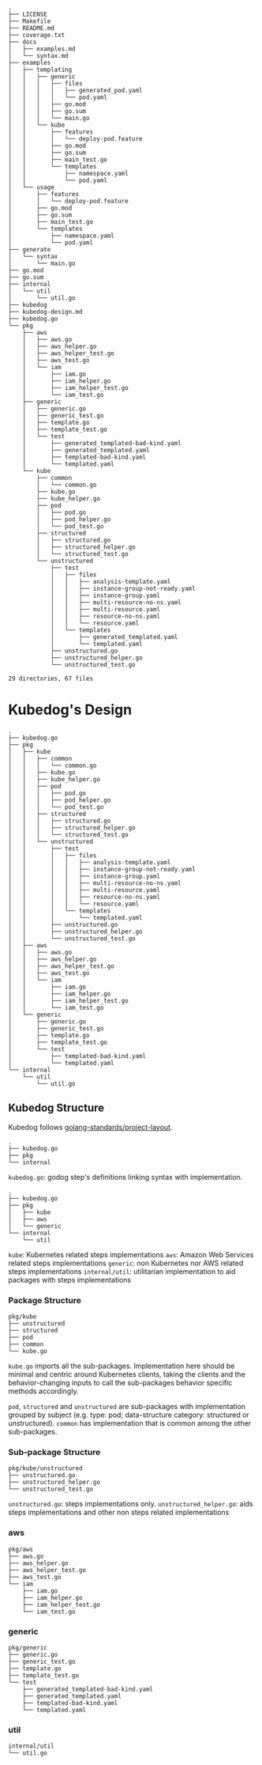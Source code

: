 ```
.
├── LICENSE
├── Makefile
├── README.md
├── coverage.txt
├── docs
│   ├── examples.md
│   └── syntax.md
├── examples
│   ├── templating
│   │   ├── generic
│   │   │   ├── files
│   │   │   │   ├── generated_pod.yaml
│   │   │   │   └── pod.yaml
│   │   │   ├── go.mod
│   │   │   ├── go.sum
│   │   │   └── main.go
│   │   └── kube
│   │       ├── features
│   │       │   └── deploy-pod.feature
│   │       ├── go.mod
│   │       ├── go.sum
│   │       ├── main_test.go
│   │       └── templates
│   │           ├── namespace.yaml
│   │           └── pod.yaml
│   └── usage
│       ├── features
│       │   └── deploy-pod.feature
│       ├── go.mod
│       ├── go.sum
│       ├── main_test.go
│       └── templates
│           ├── namespace.yaml
│           └── pod.yaml
├── generate
│   └── syntax
│       └── main.go
├── go.mod
├── go.sum
├── internal
│   └── util
│       └── util.go
├── kubedog
├── kubedog-design.md
├── kubedog.go
└── pkg
    ├── aws
    │   ├── aws.go
    │   ├── aws_helper.go
    │   ├── aws_helper_test.go
    │   ├── aws_test.go
    │   └── iam
    │       ├── iam.go
    │       ├── iam_helper.go
    │       ├── iam_helper_test.go
    │       └── iam_test.go
    ├── generic
    │   ├── generic.go
    │   ├── generic_test.go
    │   ├── template.go
    │   ├── template_test.go
    │   └── test
    │       ├── generated_templated-bad-kind.yaml
    │       ├── generated_templated.yaml
    │       ├── templated-bad-kind.yaml
    │       └── templated.yaml
    └── kube
        ├── common
        │   └── common.go
        ├── kube.go
        ├── kube_helper.go
        ├── pod
        │   ├── pod.go
        │   ├── pod_helper.go
        │   └── pod_test.go
        ├── structured
        │   ├── structured.go
        │   ├── structured_helper.go
        │   └── structured_test.go
        └── unstructured
            ├── test
            │   ├── files
            │   │   ├── analysis-template.yaml
            │   │   ├── instance-group-not-ready.yaml
            │   │   ├── instance-group.yaml
            │   │   ├── multi-resource-no-ns.yaml
            │   │   ├── multi-resource.yaml
            │   │   ├── resource-no-ns.yaml
            │   │   └── resource.yaml
            │   └── templates
            │       ├── generated_templated.yaml
            │       └── templated.yaml
            ├── unstructured.go
            ├── unstructured_helper.go
            └── unstructured_test.go

29 directories, 67 files
```

# Kubedog's Design
<!--
TODO: rename title to structure and not design?
TODO: rename fila to contributing and add instructions on how to set local environment for development (replace directive)?
-->

```
.
├── kubedog.go
├── pkg
│   ├── kube
│   │   ├── common
│   │   │   └── common.go
│   │   ├── kube.go
│   │   ├── kube_helper.go
│   │   ├── pod
│   │   │   ├── pod.go
│   │   │   ├── pod_helper.go
│   │   │   └── pod_test.go
│   │   ├── structured
│   │   │   ├── structured.go
│   │   │   ├── structured_helper.go
│   │   │   └── structured_test.go
│   │   └── unstructured
│   │       ├── test
│   │       │   ├── files
│   │       │   │   ├── analysis-template.yaml
│   │       │   │   ├── instance-group-not-ready.yaml
│   │       │   │   ├── instance-group.yaml
│   │       │   │   ├── multi-resource-no-ns.yaml
│   │       │   │   ├── multi-resource.yaml
│   │       │   │   ├── resource-no-ns.yaml
│   │       │   │   └── resource.yaml
│   │       │   └── templates
│   │       │       └── templated.yaml
│   │       ├── unstructured.go
│   │       ├── unstructured_helper.go
│   │       └── unstructured_test.go
│   ├── aws
│   │   ├── aws.go
│   │   ├── aws_helper.go
│   │   ├── aws_helper_test.go
│   │   ├── aws_test.go
│   │   └── iam
│   │       ├── iam.go
│   │       ├── iam_helper.go
│   │       ├── iam_helper_test.go
│   │       └── iam_test.go
│   └── generic
│       ├── generic.go
│       ├── generic_test.go
│       ├── template.go
│       ├── template_test.go
│       └── test
│           ├── templated-bad-kind.yaml
│           └── templated.yaml
└── internal
    └── util
        └── util.go
```

## Kubedog Structure

Kubedog follows [golang-standards/project-layout](https://github.com/golang-standards/project-layout).

```
.
├── kubedog.go
├── pkg
└── internal
```
`kubedog.go`: godog step's definitions linking syntax with implementation.
<!--
 godog centric. 
 Syntax centric.
 Avoid code implementation here.
 Note: in the syntax context the verb 'get' lists and fails if not found. In code context the verb 'get' returns an object and 'list' lists and fails if no found.
-->
```
.
├── kubedog.go
├── pkg
│   ├── kube
│   ├── aws
│   └── generic
└── internal
    └── util
```

`kube`: Kubernetes related steps implementations
`aws`: Amazon Web Services related steps implementations
`generic`: non Kubernetes nor AWS related steps implementations
`internal/util`: utilitarian implementation to aid packages with steps implementations

### Package Structure

```
pkg/kube
├── unstructured
├── structured
├── pod
├── common
└── kube.go
```

`kube.go` imports all the sub-packages. Implementation here should be minimal and centric around Kubernetes clients, taking the clients and the behavior-changing inputs to call the sub-packages behavior specific methods accordingly.

`pod`, `structured` and `unstructured` are sub-packages with implementation grouped by subject (e.g. type: pod; data-structure category: structured or unstructured). `common` has implementation that is common among the other sub-packages.

### Sub-package Structure

```
pkg/kube/unstructured
├── unstructured.go
├── unstructured_helper.go
└── unstructured_test.go
```

`unstructured.go`: steps implementations only.
`unstructured_helper.go`: aids steps implementations and other non steps related implementations
<!-- 
TODO: how about kube_helper.go? maybe merge with kube.go or move non steps related implementations from kube.go to kube_helper.go
-->

<!--
TODO: talk about the `test` directory and the sub-directory

    ├── test
    │   ├── files
    │   │   ├── analysis-template.yaml
    │   │   ├── instance-group-not-ready.yaml
    │   │   ├── instance-group.yaml
    │   │   ├── multi-resource-no-ns.yaml
    │   │   ├── multi-resource.yaml
    │   │   ├── resource-no-ns.yaml
    │   │   └── resource.yaml
    │   └── templates
    │       ├── generated_templated.yaml
    │       └── templated.yaml

-->

### aws

```
pkg/aws
├── aws.go
├── aws_helper.go
├── aws_helper_test.go
├── aws_test.go
└── iam
    ├── iam.go
    ├── iam_helper.go
    ├── iam_helper_test.go
    └── iam_test.go
```

<!--
TODO: move *_helper_test.go to *_test.go
-->

### generic

```
pkg/generic
├── generic.go
├── generic_test.go
├── template.go
├── template_test.go
└── test
    ├── generated_templated-bad-kind.yaml
    ├── generated_templated.yaml
    ├── templated-bad-kind.yaml
    └── templated.yaml
```

<!--
TODO: move generic.go and template.go to sub-packages (directories)
-->

### util
```
internal/util
└── util.go
```